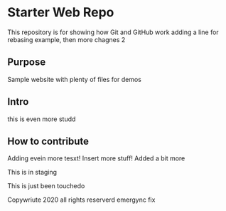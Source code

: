 # Starter Web Repo

This repository is for showing how Git and GitHub work
adding a line for rebasing example, then more chagnes 2
## Purpose

Sample website with plenty of files for demos

## Intro
this is even more studd
## How to contribute
Adding evein more tesxt!
Insert more stuff!
Added a bit more


This is in staging

This is just been touchedo

Copywriute 2020 all rights reserverd
emergync fix
